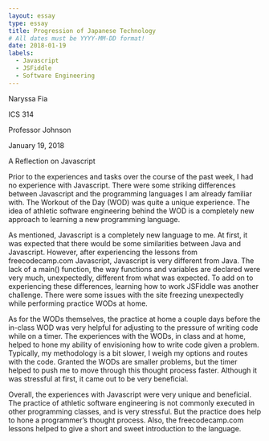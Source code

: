 ```yaml
---
layout: essay
type: essay
title: Progression of Japanese Technology
# All dates must be YYYY-MM-DD format!
date: 2018-01-19
labels:
  - Javascript
  - JSFiddle
  - Software Engineering
---
```


Naryssa Fia

ICS 314

Professor Johnson

January 19, 2018

A Reflection on Javascript

  Prior to the experiences and tasks over the course of the past week, I had no experience with Javascript. There were some striking differences between Javascript and the programming languages I am already familiar with. The Workout of the Day (WOD) was quite a unique experience. The idea of athletic software engineering behind the WOD is a completely new approach to learning a new programming language.
    
   As mentioned, Javascript is a completely new language to me. At first, it was expected that there would be some similarities between Java and Javascript. However, after experiencing the lessons from freecodecamp.com Javascript, Javascript is very different from Java. The lack of a main() function, the way functions and variables are declared were very much, unexpectedly, different from what was expected. To add on to experiencing these differences, learning how to work JSFiddle was another challenge. There were some issues with the site freezing unexpectedly while performing practice WODs at home. 
    
   As for the WODs themselves, the practice at home a couple days before the in-class WOD was very helpful for adjusting to the pressure of writing code while on a timer. The experiences with the WODs, in class and at home, helped to hone my ability of envisioning how to write code given a problem. Typically, my methodology is a bit slower, I weigh my options and routes with the code. Granted the WODs are smaller problems, but the timer helped to push me to move through this thought process faster. Although it was stressful at first, it came out to be very beneficial.
    
   Overall, the experiences with Javascript were very unique and beneficial. The practice of athletic software engineering is not commonly executed in other programming classes, and is very stressful. But the practice does help to hone a programmer’s thought process. Also, the freecodecamp.com lessons helped to give a short and sweet introduction to the language. 
